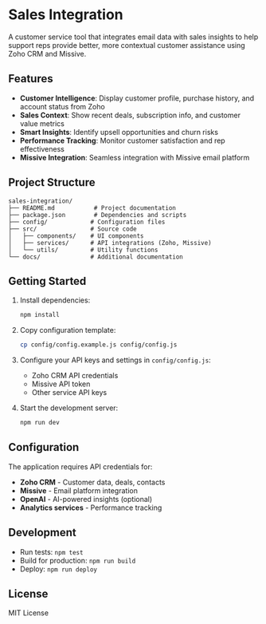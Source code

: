 # Sales Integration

A customer service tool that integrates email data with sales insights to help support reps provide better, more contextual customer assistance using Zoho CRM and Missive.

## Features

- **Customer Intelligence**: Display customer profile, purchase history, and account status from Zoho
- **Sales Context**: Show recent deals, subscription info, and customer value metrics
- **Smart Insights**: Identify upsell opportunities and churn risks
- **Performance Tracking**: Monitor customer satisfaction and rep effectiveness
- **Missive Integration**: Seamless integration with Missive email platform

## Project Structure

```
sales-integration/
├── README.md           # Project documentation
├── package.json        # Dependencies and scripts
├── config/            # Configuration files
├── src/               # Source code
│   ├── components/    # UI components
│   ├── services/      # API integrations (Zoho, Missive)
│   └── utils/         # Utility functions
└── docs/              # Additional documentation
```

## Getting Started

1. Install dependencies:
   ```bash
   npm install
   ```

2. Copy configuration template:
   ```bash
   cp config/config.example.js config/config.js
   ```

3. Configure your API keys and settings in `config/config.js`:
   - Zoho CRM API credentials
   - Missive API token
   - Other service API keys

4. Start the development server:
   ```bash
   npm run dev
   ```

## Configuration

The application requires API credentials for:
- **Zoho CRM** - Customer data, deals, contacts
- **Missive** - Email platform integration
- **OpenAI** - AI-powered insights (optional)
- **Analytics services** - Performance tracking

## Development

- Run tests: `npm test`
- Build for production: `npm run build`
- Deploy: `npm run deploy`

## License

MIT License 